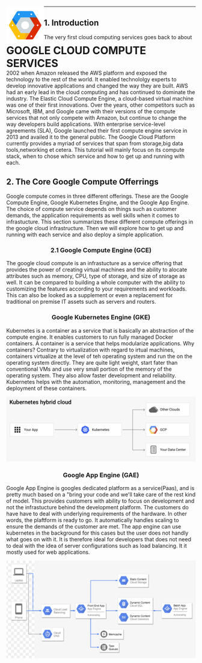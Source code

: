 <h1> <img alt="icon" src="../images/icon.png" width="100" style ="float:left"> <div style="float:right">GOOGLE CLOUD COMPUTE SERVICES </div></h1>

<hr>


## 1. Introduction

The very first cloud computing services goes back to about 2002 when Amazon released the AWS platform and exposed the technology to the rest of the world. It enabled technololgy experts to develop innovative applications and changed the way they are built. AWS had an early lead in the cloud computing and has continued to dominate the industry. The Elastic Cloud Compute Engine, a cloud-based virtual machine was one of their first innovations. Over the years, other competitors such as Microsoft, IBM, and Google came with their versions of the compute services that not only compete with Amazon, but continue to change the way developers build applications. With enterprise service-level agreements (SLA), Google launched their first compute engine service in 2013 and availed it to the general public. The Google Cloud Platform currently provides a myriad of services that span from storage,big data tools,networking et cetera. This tutorial will mainly focus on its compute stack, when to chose which service and how to get up and running with each. 

<h2> 2. The Core Google Compute Offerrings</h2>

Google compute comes in three different offerings. These are the Google Compute Engine, Google Kubernetes Engine, and the Google App Engine. The choice of compute service depends on things such as customer demands, the application requirements as well skills when it comes to infrastucture. This section summarizes these different compute offerings in the google cloud infrastructure.  Then we will explore how to get up and running with each service and also deploy a simple application. 

 <h3 align="center">2.1 Google Compute Engine (GCE)</h3>
  
The google cloud compute is an infrastucture as a service offering that provides the power of creating virtual machines and the ability to alocate attributes such as memory, CPU, type of storage, and size of storage as well. It can be compared to building a whole computer with the ability to customizing the features according to your requirements and workloads. This can also be looked as a supplement or even a replacement for traditional on premise IT assets such as servers and routers. 

<h3 align="center">Google Kubernetes Engine (GKE)</h3>

Kubernetes is a container as a service that is basically an abstraction of the compute engine. It enables customers to run fully managed Docker containers. A container is a service that helps modularize applications. Why containers? Contrary to virtualization with regard to irtual machines, containers virtualize at the level of teh operating system and run the on the operating system directly. They are quite light weight, start fater than conventional VMs and use very small portion of the memory of the operating system. They also allow faster development and reliability. Kubernetes helps with the automation, monitoring, management and the deployment of these containers. 
<br>
<p align="center">
<img src="../images/kubernetes.png" width="600">
</p>

<h3 align="center"> Google App Engine (GAE) </h3>
  
Google App Engine is googles dedicated platform as a service(Paas), and is pretty much based on a "bring your code and we'll take care of the rest kind of model. This provides customers with ability to focus on development and not the infrastucture behind the development platform. The customers do have have to deal with underlying requirements of the hardware. In other words, the plaftform is ready to go. It automatically handles scaling to ensure the demands of the customer are met. The app engine can use kubernetes in the background for this cases but the user does not handly what goes on with it. It is therefore ideal for developers that does not need to deal with the idea of server configurations such as load balancing. It it mostly used for web applications.
<br>
<p align="center">
<img src="../images/app_engine.png" width="600">
</p>